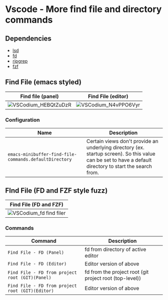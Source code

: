 # Vscode - More find file and directory commands

## Dependencies
* [lsd](https://github.com/Peltoche/lsd)
* [fd](https://github.com/sharkdp/fd)
* [ripgrep](https://github.com/BurntSushi/ripgrep)
* [fzf](https://github.com/junegunn/fzf)

## Find File (emacs styled)

| Find file (panel) | Find File (editor) |
|-|-|
| ![VSCodium_HEBQtZuDzR](https://user-images.githubusercontent.com/49600278/210297042-f2a3ac2b-e553-4be5-961b-92776fcfae30.gif) | ![VSCodium_N4vPPO6Vyr](https://user-images.githubusercontent.com/49600278/210297043-71faa00f-1102-4d3e-a15f-c29b7de5f443.gif) |

### Configuration

| Name | Description |
| - | - |
| `emacs-minibuffer-find-file-commands.defaultDirectory` | Certain views don't provide an underlying directory (ex. startup screen). So this value can be set to have a default directory to start the search from.  |

## FInd File (FD and FZF style fuzz)

| Find File (FD and FZF) | 
| ---------------------- |
| ![VSCodium_fd find filer](https://user-images.githubusercontent.com/49600278/212457148-0d9c8d9b-655e-4ef0-96c2-14759ff0001b.gif) |

### Commands

| Command | Description |
| ------- | ----------- |
| `Find File - FD (Panel)` | fd from directory of active editor |
| `Find File - FD (Editor)` | Editor version of above |
| `Find File - FD from project root (GIT)(Panel)` | fd from the project root (git project root (top-level)) |
| `Find File - FD from project root (GIT)(Editor)` | Editor version of above |
